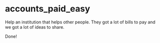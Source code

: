 accounts_paid_easy
==================

Help an institution that helps other people. They got a lot of bills to pay and we got a lot of ideas to share.

Done!

